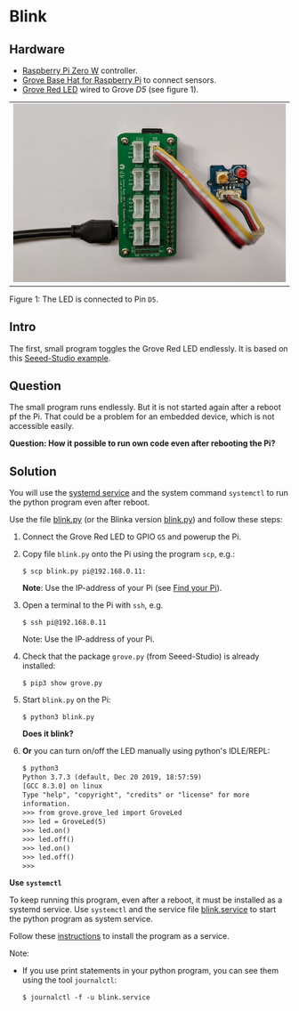 # Blink

## Hardware
* [Raspberry Pi Zero W](https://github.com/tamberg/fhnw-idb/wiki/Raspberry-Pi-Zero-W) controller.
* [Grove Base Hat for Raspberry Pi](https://github.com/tamberg/fhnw-idb/wiki/Grove-Adapters#grove-base-hat-for-raspberry-pi) to connect sensors.
* [Grove Red LED](https://github.com/tamberg/fhnw-idb/wiki/Grove-Actuators#led) wired to Grove _D5_ (see figure 1).

<table><tr><td><img width="640" src="setup.jpg"></td></tr></table>

Figure 1: The LED is connected to Pin `D5`.

## Intro

The first, small program toggles the Grove Red LED endlessly. It is based on this [Seeed-Studio example](https://github.com/Seeed-Studio/grove.py/blob/master/doc/README.md#grove---led).

## Question

The small program runs endlessly. But it is not started again after a reboot pf the Pi. That could be a problem for an embedded device, which is not accessible easily.

**Question: How it possible to run own code even after rebooting the Pi?**

## Solution

You will use the [systemd service](https://www.raspberrypi.org/documentation/linux/usage/systemd.md) and the system command `systemctl` to run the python program even after reboot.

Use the file [blink.py](./blink.py) (or the Blinka version [blink.py](./blink.py)) and follow these steps:

1. Connect the Grove Red LED to GPIO `G5` and powerup the Pi.

2. Copy file `blink.py` onto the Pi using the program `scp`, e.g.:

   ```shell
   $ scp blink.py pi@192.168.0.11:
   ```

   **Note**: Use the IP-address of your Pi (see [Find your Pi](https://github.com/tamberg/fhnw-idb/wiki/Raspberry-Pi-Zero-W#find-your-pi)).

3. Open a terminal to the Pi with `ssh`, e.g.

   ```shell
   $ ssh pi@192.168.0.11
   ```

   Note: Use the IP-address of your Pi.

4. Check that the package `grove.py` (from Seeed-Studio) is already installed:

   ```shell
   $ pip3 show grove.py
   ```

5. Start `blink.py` on the Pi:

   ```shell
   $ python3 blink.py
   ```
   **Does it blink?**

6. **Or** you can turn on/off the LED manually using python's IDLE/REPL:

   ```shell
   $ python3
   Python 3.7.3 (default, Dec 20 2019, 18:57:59) 
   [GCC 8.3.0] on linux
   Type "help", "copyright", "credits" or "license" for more information.
   >>> from grove.grove_led import GroveLed
   >>> led = GroveLed(5)
   >>> led.on()
   >>> led.off()
   >>> led.on()
   >>> led.off()
   >>>
   ```


**Use `systemctl`**

To keep running this program, even after a reboot, it must be installed as a systemd service. Use `systemctl` and  the service file [blink.service](blink.service) to start the python program as system service. 

Follow these [instructions](https://www.raspberrypi.org/documentation/linux/usage/systemd.md) to install the program as a service. 

Note:

- If you use print statements in your python program, you can see them using the tool `journalctl`:

  ```shell
  $ journalctl -f -u blink.service
  ```

<!-- **Optional: Use `cron`**

Use `cron` to schedule the python program at a given interval. You have to change `blink,py` to:

```python
import time
from grove.grove_led import GroveLed

# setup
pin = 5 # D5
led = GroveLed(pin)

# main task
led.on()
time.sleep(0.5)
led.off()
time.sleep(0.5)
```

Links:

- see [Scheduling tasks with Cron](https://www.raspberrypi.org/documentation/linux/usage/cron.md)
- see [Setting Up A Cron Job On The Raspberry Pi](https://www.bc-robotics.com/tutorials/setting-cron-job-raspberry-pi/)

  **Important**: Use absolute path names for the python interpreter and for your python script within your cron entry -->

<!-- **Option 3 (optional and for experts)**

Use `systemctl` to start an executable, generate from the python application.

The python app and all its dependencies can be bundled into a single package/executable using the python tool [PyInstaller](https://pyinstaller.readthedocs.io/en/stable/index.html#).

1. Start installing `pyinstaller` **on the Pi** with:

   ```shell
   $ pip3 install pyinstaller
   $ pyinstaller --version
   ```

2. Add python script path `/home/pi/.local/bin` to your PATH variable:

   ```shell
   $ export PATH=$PATH:/home/pi/.local/bin
   ```

3. Run the installer from the folder with file `blink.py` :

   ```shell
   $ PYTHONOPTIMIZE=1 pyinstaller blink.py
   ```

   **Notes:** 
   - This will take some seconds on the first run.
   - When a module is using hidden imports, e.g. `Adafruit_DHT` then these imports must be added on the command line:

      ```shell
      $ PYTHONOPTIMIZE=1 pyinstaller --hidden-import=Adafruit_DHT blink.py
      ```

4. Copy distribution `dist` to folder `/usr/local/bin`:

   ```shell
   $ sudo cp -r dist/blink /usr/local/bin
   ```

5. Copy file `blink.service` onto the Pi using the program `scp`, e.g.:

   ```shell
   $ scp blink.service pi@192.168.0.11:
   ```

6. Copy the service file [blink.service](./blink.service) to folder `/etc/systemd/system`:

   ```shell
   $ sudo cp blink.service /etc/systemd/system/blink.service
   ```

7. Start/stop the service:

   ```shell
   $ sudo systemctl start blink.service
   ```

      ```shell
   $ sudo systemctl stop blink.service
   ```

8. Have it start automatically on reboot:

   ```shell
   $ sudo systemctl enable blink.service
   ```

   **Test it!**    -->
